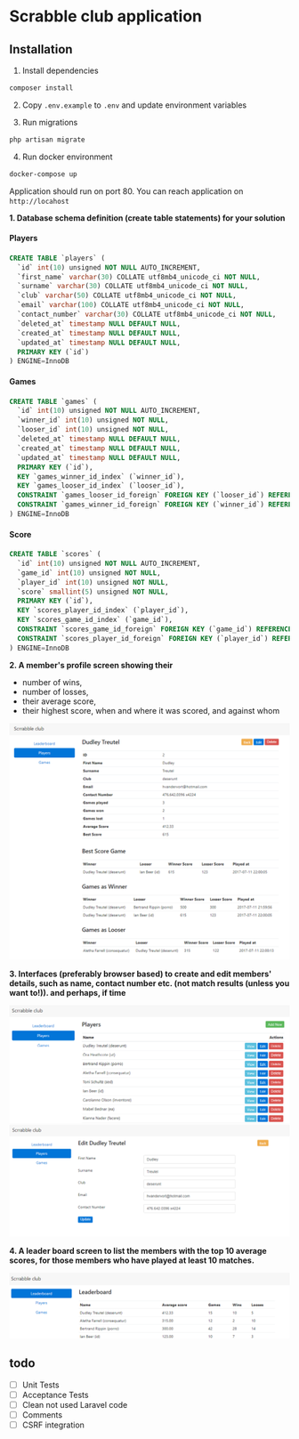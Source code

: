 # Scrabble club application

## Installation

1. Install dependencies

```bash
composer install
```

2. Copy `.env.example` to `.env` and update environment variables

3. Run migrations

```bash
php artisan migrate
```

4. Run docker environment

```bash
docker-compose up
```

Application should run on port 80. You can reach application on `http://locahost`


**1. Database schema definition (create table statements) for your solution**

#### Players

```SQL
CREATE TABLE `players` (
  `id` int(10) unsigned NOT NULL AUTO_INCREMENT,
  `first_name` varchar(30) COLLATE utf8mb4_unicode_ci NOT NULL,
  `surname` varchar(30) COLLATE utf8mb4_unicode_ci NOT NULL,
  `club` varchar(50) COLLATE utf8mb4_unicode_ci NOT NULL,
  `email` varchar(100) COLLATE utf8mb4_unicode_ci NOT NULL,
  `contact_number` varchar(30) COLLATE utf8mb4_unicode_ci NOT NULL,
  `deleted_at` timestamp NULL DEFAULT NULL,
  `created_at` timestamp NULL DEFAULT NULL,
  `updated_at` timestamp NULL DEFAULT NULL,
  PRIMARY KEY (`id`)
) ENGINE=InnoDB
```

#### Games

```SQL
CREATE TABLE `games` (
  `id` int(10) unsigned NOT NULL AUTO_INCREMENT,
  `winner_id` int(10) unsigned NOT NULL,
  `looser_id` int(10) unsigned NOT NULL,
  `deleted_at` timestamp NULL DEFAULT NULL,
  `created_at` timestamp NULL DEFAULT NULL,
  `updated_at` timestamp NULL DEFAULT NULL,
  PRIMARY KEY (`id`),
  KEY `games_winner_id_index` (`winner_id`),
  KEY `games_looser_id_index` (`looser_id`),
  CONSTRAINT `games_looser_id_foreign` FOREIGN KEY (`looser_id`) REFERENCES `players` (`id`) ON DELETE CASCADE,
  CONSTRAINT `games_winner_id_foreign` FOREIGN KEY (`winner_id`) REFERENCES `players` (`id`) ON DELETE CASCADE
) ENGINE=InnoDB 
```

#### Score

```SQL
CREATE TABLE `scores` (
  `id` int(10) unsigned NOT NULL AUTO_INCREMENT,
  `game_id` int(10) unsigned NOT NULL,
  `player_id` int(10) unsigned NOT NULL,
  `score` smallint(5) unsigned NOT NULL,
  PRIMARY KEY (`id`),
  KEY `scores_player_id_index` (`player_id`),
  KEY `scores_game_id_index` (`game_id`),
  CONSTRAINT `scores_game_id_foreign` FOREIGN KEY (`game_id`) REFERENCES `games` (`id`) ON DELETE CASCADE,
  CONSTRAINT `scores_player_id_foreign` FOREIGN KEY (`player_id`) REFERENCES `players` (`id`) ON DELETE CASCADE
) ENGINE=InnoDB 
```

**2. A member's profile screen showing their**

* number of wins,
* number of losses,
* their average score,
* their highest score, when and where it was scored, and against whom

![2](/resources/2.png?raw=true)

**3. Interfaces (preferably browser based) to create and edit members' details, such as name,
contact number etc. (not match results (unless you want to!)).
and perhaps, if time**

![1](/resources/1.png?raw=true)
![4](/resources/4.png?raw=true)

**4. A leader board screen to list the members with the top 10 average scores, for those members
who have played at least 10 matches.**

![3](/resources/3.png?raw=true)

## todo
- [ ] Unit Tests
- [ ] Acceptance Tests
- [ ] Clean not used Laravel code
- [ ] Comments
- [ ] CSRF integration
